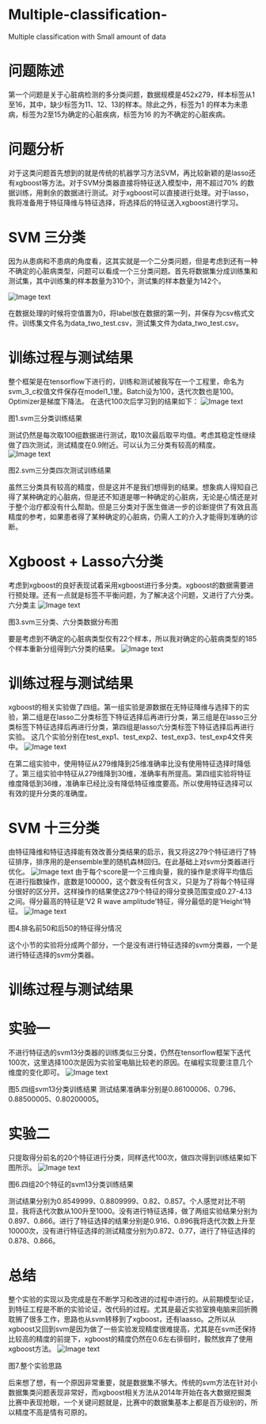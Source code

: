 # Multiple-classification-
Multiple classification with Small amount of data

问题陈述
====
    
  第一个问题是关于心脏病检测的多分类问题，数据规模是452x279，样本标签从1至16，其中，缺少标签为11、12、13的样本。除此之外，标签为1 的样本为未患病，标签为2至15为确定的心脏疾病，标签为16 的为不确定的心脏疾病。

问题分析
====
    
  对于这类问题首先想到的就是传统的机器学习方法SVM，再比较新颖的是lasso还有xgboost等方法。对于SVM分类器直接将特征送入模型中，用不超过70% 的数据训练，用剩余的数据进行测试。对于xgboost可以直接进行处理。对于lasso，我将准备用于特征降维与特征选择，将选择后的特征送入xgboost进行学习。
  
SVM 三分类
====
    
  因为从患病和不患病的角度看，这其实就是一个二分类问题，但是考虑到还有一种不确定的心脏病类型，问题可以看成一个三分类问题。首先将数据集分成训练集和测试集，其中训练集的样本数量为310个，测试集的样本数量为142个。

![Image text](https://github.com/marsmarcin/Multiple-classification-/blob/master/pictures/Table1.png)
    
  在数据处理的时候将空值置为0，将label放在数据的第一列，并保存为csv格式文件。训练集文件名为data_two_test.csv，测试集文件为data_two_test.csv。
  
训练过程与测试结果
===
    
  整个框架是在tensorflow下进行的，训练和测试被我写在一个工程里，命名为svm_3_c权值文件保存在model1_1里。Batch设为100，迭代次数也是100。Optimizer是梯度下降法。
  在迭代100次后学习到的结果如下：
![Image text](https://github.com/marsmarcin/Multiple-classification-/blob/master/pictures/pic1.png)


图1.svm三分类训练结果
    
  测试仍然是每次取100组数据进行测试，取10次最后取平均值。考虑其稳定性继续做了四次测试，测试精度在0.9附近。可以认为三分类有较高的精度。
![Image text](https://github.com/marsmarcin/Multiple-classification-/blob/master/pictures/pic2.png)


图2.svm三分类四次测试训练结果
    
  虽然三分类具有较高的精度，但是这并不是我们想得到的结果。想象病人得知自己得了某种确定的心脏病，但是还不知道是哪一种确定的心脏病，无论是心情还是对于整个治疗都没有什么帮助。但是三分类对于医生做进一步的诊断提供了有效且高精度的参考，如果患者得了某种确定的心脏病，仍需人工的介入才能得到准确的诊断。
  
Xgboost + Lasso六分类
====
    
  考虑到xgboost的良好表现试着采用xgboost进行多分类。xgboost的数据需要进行预处理。还有一点就是标签不平衡问题，为了解决这个问题，又进行了六分类。六分类主
![Image text](https://github.com/marsmarcin/Multiple-classification-/blob/master/pictures/pic3.png)


图3.svm三分类、六分类数据分布图
    
  要是考虑到不确定的心脏病类型仅有22个样本，所以我对确定的心脏病类型的185个样本重新分组得到六分类的结果。
![Image text](https://github.com/marsmarcin/Multiple-classification-/blob/master/pictures/Table2.png)

训练过程与测试结果
===
    
  xgboost的相关实验做了四组。第一组实验是源数据在无特征降维与选择下的实验，第二组是在lasso二分类标签下特征选择后再进行分类，第三组是在lasso三分类标签下特征选择后再进行分类，第四组是lasso六分类标签下特征选择后再进行实验。
  这几个实验分别在test_exp1、test_exp2、test_exp3、test_exp4文件夹中。
![Image text](https://github.com/marsmarcin/Multiple-classification-/blob/master/pictures/Table3.png)
    
  在第二组实验中，使用特征从279维降到25维准确率比没有使用特征选择时降低了。第三组实验中特征从279维降到30维，准确率有所提高。第四组实验将特征维度降低到36维，准确率已经比没有降低特征维度要高。所以使用特征选择可以有效的提升分类的准确度。
  
SVM 十三分类
====
    
  由特征降维和特征选择能有效改善分类结果的启示，我又将这279个特征进行了特征排序，排序用的是ensemble里的随机森林回归。在此基础上对svm分类器进行优化。
![Image text](https://github.com/marsmarcin/Multiple-classification-/blob/master/pictures/Table4.png)
  由于每个score是一个三维向量，我的操作是求得平均值后在进行指数操作，底数是100000，这个数没有任何含义，只是为了将每个特征得分很好的区分开。这样操作的结果使这279个特征的得分变换范围变成0.27-4.13之间。得分最高的特征是‘V2 R wave amplitude’特征，得分最低的是‘Height’特征。
![Image text](https://github.com/marsmarcin/Multiple-classification-/blob/master/pictures/pic4.png)


图4.排名前50和后50的特征得分情况
  
  这个小节的实验将分成两个部分，一个是没有进行特征选择的svm分类器，一个是进行特征选择的svm分类器。
  
训练过程与测试结果
===
实验一
==
    
  不进行特征选的svm13分类器的训练类似三分类，仍然在tensorflow框架下迭代100次，这里选择100次是因为实验室电脑比较老的原因。在编程实现要注意几个维度的变化即可。
![Image text](https://github.com/marsmarcin/Multiple-classification-/blob/master/pictures/pic5.png)


图5.四组svm13分类训练结果
  测试结果准确率分别是0.86100006、0.796、0.88500005、0.80200005。
  
实验二
==
    
  只提取得分前名的20个特征进行分类，同样迭代100次，做四次得到训练结果如下图所示。
![Image text](https://github.com/marsmarcin/Multiple-classification-/blob/master/pictures/pic6.png)


图6.四组20个特征的svm13分类训练结果
    
  测试结果分别为0.8549999、0.8809999、0.82、0.857。个人感觉对比不明显，我将迭代次数从100升至1000。没有进行特征选择，做了两组实验结果分别为0.897、0.866。进行了特征选择的结果分别是0.916、0.896我将迭代次数上升至10000次，没有进行特征选择的测试精度分别为0.872、0.77，进行了特征选择的0.878、0.866。
  
总结
====
    
  整个实验的实现以及完成是在不断学习和改进的过程中进行的。从前期模型论证，到特征工程是不断的实验论证，改代码的过程。尤其是最近实验室换电脑来回折腾耽搁了很多工作，思路也从svm转移到了xgboost，还有laasso。之所以从xgboost又回到svm是因为做了一些实验发现精度很难提高，尤其是在svm还保持比较高的精度的前提下，xgboost的精度仍然在0.6左右徘徊时，毅然放弃了使用xgboost方法。
 ![Image text](https://github.com/marsmarcin/Multiple-classification-/blob/master/pictures/pic7.png)
 
 
 图7.整个实验思路
    
  后来想了想，有一个原因非常重要，就是数据集不够大。传统的svm方法在针对小数据集类问题表现非常好，而xgboost相关方法从2014年开始在各大数据挖掘类比赛中表现抢眼，一个关键问题就是，比赛中的数据集基本上都是百万级别的，所以精度不高是情有可原的。


